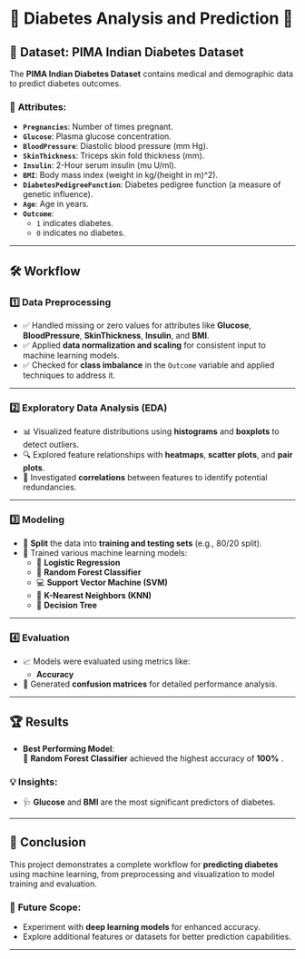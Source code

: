 # 🌟 **Diabetes Analysis and Prediction** 🌟

## 📂 Dataset: **PIMA Indian Diabetes Dataset**
The **PIMA Indian Diabetes Dataset** contains medical and demographic data to predict diabetes outcomes.

### 🔑 **Attributes:**
- **`Pregnancies`**: Number of times pregnant.
- **`Glucose`**: Plasma glucose concentration.
- **`BloodPressure`**: Diastolic blood pressure (mm Hg).
- **`SkinThickness`**: Triceps skin fold thickness (mm).
- **`Insulin`**: 2-Hour serum insulin (mu U/ml).
- **`BMI`**: Body mass index (weight in kg/(height in m)^2).
- **`DiabetesPedigreeFunction`**: Diabetes pedigree function (a measure of genetic influence).
- **`Age`**: Age in years.
- **`Outcome`**: 
  - `1` indicates diabetes.
  - `0` indicates no diabetes.

---

## 🛠 **Workflow**

### 1️⃣ **Data Preprocessing**
- ✅ Handled missing or zero values for attributes like **Glucose**, **BloodPressure**, **SkinThickness**, **Insulin**, and **BMI**.
- ✅ Applied **data normalization and scaling** for consistent input to machine learning models.
- ✅ Checked for **class imbalance** in the `Outcome` variable and applied techniques to address it.

---

### 2️⃣ **Exploratory Data Analysis (EDA)**
- 📊 Visualized feature distributions using **histograms** and **boxplots** to detect outliers.
- 🔍 Explored feature relationships with **heatmaps**, **scatter plots**, and **pair plots**.
- 🔗 Investigated **correlations** between features to identify potential redundancies.

---

### 3️⃣ **Modeling**
- 📂 **Split** the data into **training and testing sets** (e.g., 80/20 split).
- 🧠 Trained various machine learning models:
  - 🤖 **Logistic Regression**
  - 🌲 **Random Forest Classifier**
  - 💻 **Support Vector Machine (SVM)**
  - 👥 **K-Nearest Neighbors (KNN)**
  - 🌳 **Decision Tree**

---

### 4️⃣ **Evaluation**
- 📈 Models were evaluated using metrics like:
  - **Accuracy**
- 🧮 Generated **confusion matrices** for detailed performance analysis.

---

## 🏆 **Results**
- **Best Performing Model**:  
  🌟 **Random Forest Classifier** achieved the highest accuracy of **100%** .  

### 💡 **Insights:**
- 🩺 **Glucose** and **BMI** are the most significant predictors of diabetes.


---

## 📖 **Conclusion**
This project demonstrates a complete workflow for **predicting diabetes** using machine learning, from preprocessing and visualization to model training and evaluation.  

### 🚀 **Future Scope:**
- Experiment with **deep learning models** for enhanced accuracy.
- Explore additional features or datasets for better prediction capabilities.

---
